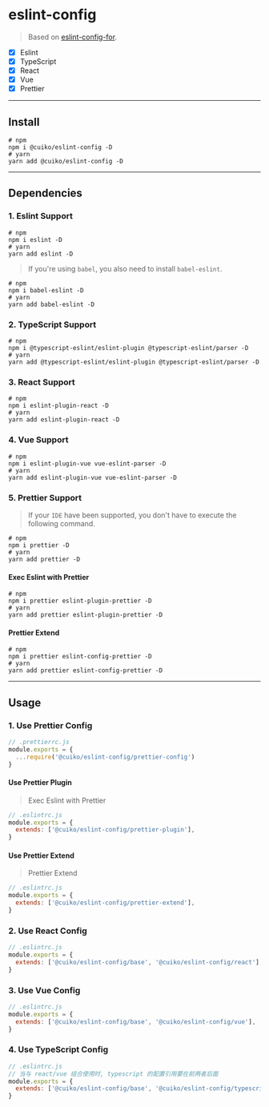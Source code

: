 # eslint-config

> Based on [eslint-config-for](https://github.com/kkfor/eslint-config-for).

- [x] Eslint
- [x] TypeScript
- [x] React
- [x] Vue
- [x] Prettier

------

## Install

```shell
# npm
npm i @cuiko/eslint-config -D
# yarn
yarn add @cuiko/eslint-config -D
```

------

## Dependencies

### 1. Eslint Support

```shell
# npm
npm i eslint -D
# yarn
yarn add eslint -D
```

> If you're using `babel`, you also need to install `babel-eslint`.

```shell
# npm
npm i babel-eslint -D
# yarn
yarn add babel-eslint -D
```

### 2. TypeScript Support

```shell
# npm
npm i @typescript-eslint/eslint-plugin @typescript-eslint/parser -D
# yarn
yarn add @typescript-eslint/eslint-plugin @typescript-eslint/parser -D
```

### 3. React Support

```shell
# npm
npm i eslint-plugin-react -D
# yarn
yarn add eslint-plugin-react -D
```

### 4. Vue Support

```shell
# npm
npm i eslint-plugin-vue vue-eslint-parser -D
# yarn
yarn add eslint-plugin-vue vue-eslint-parser -D
```

### 5. Prettier Support

> If your `IDE` have been supported, you don't have to execute the following command.

```shell
# npm
npm i prettier -D
# yarn
yarn add prettier -D
```

#### Exec Eslint with Prettier

```shell
# npm
npm i prettier eslint-plugin-prettier -D
# yarn
yarn add prettier eslint-plugin-prettier -D
```

#### Prettier Extend

```shell
# npm
npm i prettier eslint-config-prettier -D
# yarn
yarn add prettier eslint-config-prettier -D
```

------

## Usage

### 1. Use Prettier Config

```js
// .prettierrc.js
module.exports = {
  ...require('@cuiko/eslint-config/prettier-config')
}
```

#### Use Prettier Plugin

> Exec Eslint with Prettier

```js
// .eslintrc.js
module.exports = {
  extends: ['@cuiko/eslint-config/prettier-plugin'],
}
```

#### Use Prettier Extend

> Prettier Extend

```js
// .eslintrc.js
module.exports = {
  extends: ['@cuiko/eslint-config/prettier-extend'],
}
```

### 2. Use React Config

```js
// .eslintrc.js
module.exports = {
  extends: ['@cuiko/eslint-config/base', '@cuiko/eslint-config/react'],
}
```

### 3. Use Vue Config

```js
// .eslintrc.js
module.exports = {
  extends: ['@cuiko/eslint-config/base', '@cuiko/eslint-config/vue'],
}
```

### 4. Use TypeScript Config

```js
// .eslintrc.js
// 当与 react/vue 组合使用时, typescript 的配置引用要在前两者后面
module.exports = {
  extends: ['@cuiko/eslint-config/base', '@cuiko/eslint-config/typescript'],
}
```